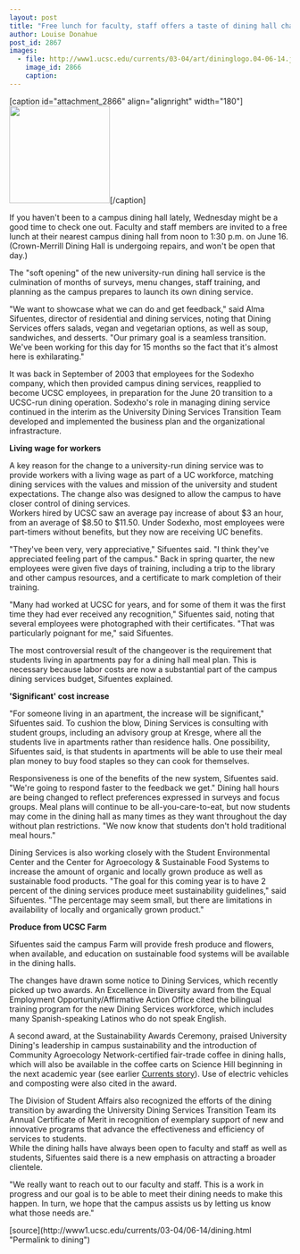 ```yaml
---
layout: post
title: "Free lunch for faculty, staff offers a taste of dining hall changes"
author: Louise Donahue
post_id: 2867
images:
  - file: http://www1.ucsc.edu/currents/03-04/art/dininglogo.04-06-14.jpg
    image_id: 2866
    caption: 
---
```


[caption id="attachment_2866" align="alignright" width="180"]<a href="http://localhost/mysite/wp-content/uploads/2004/06/dininglogo.04-06-14.jpg"><img class="size-full wp-image-2866" src="http://localhost/mysite/wp-content/uploads/2004/06/dininglogo.04-06-14.jpg" alt="" width="180" height="174" /></a>[/caption]
<p>
  If you haven't been to a campus dining hall lately, Wednesday might be a good time to check one out. Faculty and staff members are invited to a free lunch at their nearest campus dining hall from noon to 1:30 p.m. on June 16. (Crown-Merrill Dining Hall is undergoing repairs, and won't be open that day.)<br>
</p>
<p>
  The "soft opening" of the new university-run dining hall service is the culmination of months of surveys, menu changes, staff training, and planning as the campus prepares to launch its own dining service.<br>
</p>
<p>
  "We want to showcase what we can do and get feedback," said Alma Sifuentes, director of residential and dining services, noting that Dining Services offers salads, vegan and vegetarian options, as well as soup, sandwiches, and desserts. "Our primary goal is a seamless transition. We've been working for this day for 15 months so the fact that it's almost here is exhilarating."<br>
</p>
<p>
  It was back in September of 2003 that employees for the Sodexho company, which then provided campus dining services, reapplied to become UCSC employees, in preparation for the June 20 transition to a UCSC-run dining operation. Sodexho's role in managing dining service continued in the interim as the University Dining Services Transition Team developed and implemented the business plan and the organizational infrastracture.<br>
</p>
<p>
  <b>Living wage for workers</b>
</p>
<p>
  A key reason for the change to a university-run dining service was to provide workers with a living wage as part of a UC workforce, matching dining services with the values and mission of the university and student expectations. The change also was designed to allow the campus to have closer control of dining services.<br>
  Workers hired by UCSC saw an average pay increase of about $3 an hour, from an average of $8.50 to $11.50. Under Sodexho, most employees were part-timers without benefits, but they now are receiving UC benefits.<br>
</p>
<p>
  "They've been very, very appreciative," Sifuentes said. "I think they've appreciated feeling part of the campus." Back in spring quarter, the new employees were given five days of training, including a trip to the library and other campus resources, and a certificate to mark completion of their training.
</p>
<p>
  "Many had worked at UCSC for years, and for some of them it was the first time they had ever received any recognition," Sifuentes said, noting that several employees were photographed with their certificates. "That was particularly poignant for me," said Sifuentes.<br>
</p>
<p>
  The most controversial result of the changeover is the requirement that students living in apartments pay for a dining hall meal plan. This is necessary because labor costs are now a substantial part of the campus dining services budget, Sifuentes explained.<br>
</p>
<p>
  <b>'Significant' cost increase</b>
</p>
<p>
  "For someone living in an apartment, the increase will be significant," Sifuentes said. To cushion the blow, Dining Services is consulting with student groups, including an advisory group at Kresge, where all the students live in apartments rather than residence halls. One possibility, Sifuentes said, is that students in apartments will be able to use their meal plan money to buy food staples so they can cook for themselves.<br>
</p>
<p>
  Responsiveness is one of the benefits of the new system, Sifuentes said. "We're going to respond faster to the feedback we get." Dining hall hours are being changed to reflect preferences expressed in surveys and focus groups. Meal plans will continue to be all-you-care-to-eat, but now students may come in the dining hall as many times as they want throughout the day without plan restrictions. "We now know that students don't hold traditional meal hours."<br>
</p>
<p>
  Dining Services is also working closely with the Student Environmental Center and the Center for Agroecology &amp; Sustainable Food Systems to increase the amount of organic and locally grown produce as well as sustainable food products. "The goal for this coming year is to have 2 percent of the dining services produce meet sustainability guidelines," said Sifuentes. "The percentage may seem small, but there are limitations in availability of locally and organically grown product."
</p>
<p>
  <b>Produce from UCSC Farm</b>
</p>
<p>
  Sifuentes said the campus Farm will provide fresh produce and flowers, when available, and education on sustainable food systems will be available in the dining halls.<br>
</p>
<p>
  The changes have drawn some notice to Dining Services, which recently picked up two awards. An Excellence in Diversity award from the Equal Employment Opportunity/Affirmative Action Office cited the bilingual training program for the new Dining Services workforce, which includes many Spanish-speaking Latinos who do not speak English.<br>
</p>
<p>
  A second award, at the Sustainability Awards Ceremony, praised University Dining's leadership in campus sustainability and the introduction of Community Agroecology Network-certified fair-trade coffee in dining halls, which will also be available in the coffee carts on Science Hill beginning in the next academic year (see earlier <a href="http://currents.ucsc.edu/03-04/09-22/coffee.html">Currents story</a>). Use of electric vehicles and composting were also cited in the award.<br>
</p>
<p>
  The Division of Student Affairs also recognized the efforts of the dining transition by awarding the University Dining Services Transition Team its Annual Certificate of Merit in recognition of exemplary support of new and innovative programs that advance the effectiveness and efficiency of services to students.<br>
  While the dining halls have always been open to faculty and staff as well as students, Sifuentes said there is a new emphasis on attracting a broader clientele.
</p>
<p>
  "We really want to reach out to our faculty and staff. This is a work in progress and our goal is to be able to meet their dining needs to make this happen. In turn, we hope that the campus assists us by letting us know what those needs are."<br>
</p>
[source](http://www1.ucsc.edu/currents/03-04/06-14/dining.html "Permalink to dining")
